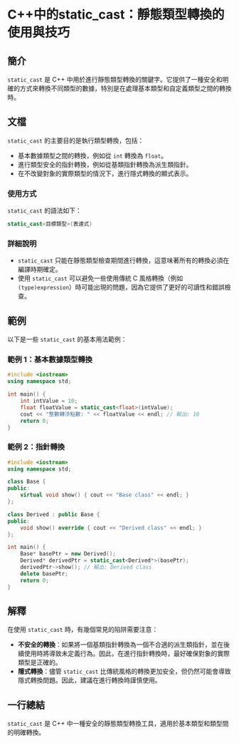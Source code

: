 <!--
Meta Description: # C++中的static_cast：靜態類型轉換的使用與技巧 ## 簡介 `static_cast` 是 C++ 中用於進行靜態類型轉換的關鍵字。它提供了一種安全和明確的方式來轉換不同類型的數據，特別是在處理基本類型和自定義類型之間的轉換時。 ## 文檔 `static_cast` 的主要目的是執...
Meta Keywords: static_cast, derived, class, int, base
-->

# C++中的static_cast：靜態類型轉換的使用與技巧

## 簡介
`static_cast` 是 C++ 中用於進行靜態類型轉換的關鍵字。它提供了一種安全和明確的方式來轉換不同類型的數據，特別是在處理基本類型和自定義類型之間的轉換時。

## 文檔
`static_cast` 的主要目的是執行類型轉換，包括：
- 基本數據類型之間的轉換，例如從 `int` 轉換為 `float`。
- 進行類型安全的指針轉換，例如從基類指針轉換為派生類指針。
- 在不改變對象的實際類型的情況下，進行隱式轉換的顯式表示。

### 使用方式
`static_cast` 的語法如下：
```cpp
static_cast<目標類型>(表達式)
```

### 詳細說明
- `static_cast` 只能在靜態類型檢查期間進行轉換，這意味著所有的轉換必須在編譯時期確定。
- 使用 `static_cast` 可以避免一些使用傳統 C 風格轉換（例如 `(type)expression`）時可能出現的問題，因為它提供了更好的可讀性和錯誤檢查。

## 範例
以下是一些 `static_cast` 的基本用法範例：

### 範例 1：基本數據類型轉換
```cpp
#include <iostream>
using namespace std;

int main() {
    int intValue = 10;
    float floatValue = static_cast<float>(intValue);
    cout << "整數轉浮點數: " << floatValue << endl; // 輸出: 10
    return 0;
}
```

### 範例 2：指針轉換
```cpp
#include <iostream>
using namespace std;

class Base {
public:
    virtual void show() { cout << "Base class" << endl; }
};

class Derived : public Base {
public:
    void show() override { cout << "Derived class" << endl; }
};

int main() {
    Base* basePtr = new Derived();
    Derived* derivedPtr = static_cast<Derived*>(basePtr);
    derivedPtr->show(); // 輸出: Derived class
    delete basePtr;
    return 0;
}
```

## 解釋
在使用 `static_cast` 時，有幾個常見的陷阱需要注意：
- **不安全的轉換**：如果將一個基類指針轉換為一個不合適的派生類指針，並在後續使用時將導致未定義行為。因此，在進行指針轉換時，最好確保對象的實際類型是正確的。
- **隱式轉換**：儘管 `static_cast` 比傳統風格的轉換更加安全，但仍然可能會導致隱式轉換問題。因此，建議在進行轉換時謹慎使用。

## 一行總結
`static_cast` 是 C++ 中一種安全的靜態類型轉換工具，適用於基本類型和類型間的明確轉換。